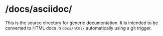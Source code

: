 # /docs/asciidoc/

This is the source directory for generic documentation. It is
intended to be converted to HTML docs in `docs/html/` 
automatically using a git trigger.

